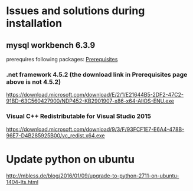 # Issues and solutions during installation

## mysql workbench 6.3.9

prerequires following packages:  [Prerequisites](https://dev.mysql.com/resources/wb62_prerequisites.html)

### .net framework 4.5.2 (the download link in Prerequisites page above is not 4.5.2)

<https://download.microsoft.com/download/E/2/1/E21644B5-2DF2-47C2-91BD-63C560427900/NDP452-KB2901907-x86-x64-AllOS-ENU.exe>

### Visual C++ Redistributable for Visual Studio 2015

<https://download.microsoft.com/download/9/3/F/93FCF1E7-E6A4-478B-96E7-D4B285925B00/vc_redist.x64.exe>

# Update python on ubuntu

<http://mbless.de/blog/2016/01/09/upgrade-to-python-2711-on-ubuntu-1404-lts.html>
